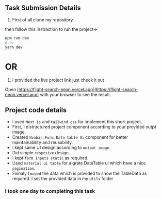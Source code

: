 ## Task Submission Details

1. First of all clone my repository

then follow this instraction to run the project->

```bash
npm run dev
# or
yarn dev

```

# OR

1. I provided the live project link just check it out

Open [https://flight-search-neon.vercel.app](https://flight-search-neon.vercel.app) with your browser to see the result.

## Project code details

- I used `Next js` and `tailwind css` for implement this short project.
- First, I distructured project component according to your provided outpt image.
- Created `Nvabar`, `Form`, `Data table Ui` component for better maintainability and reusability.
- I kept same UI design according to `output image`.
- Did simple `resposive` design.
- I kept `form inputs static` as required.
- Used `material ui table` for a grate DataTable ui which have a nice `pagination`.
- Finnaly I `maped` the data which is provided to show the TableData as required. I set the provided data in my `Utils` folder

### I took one day to completing this task
